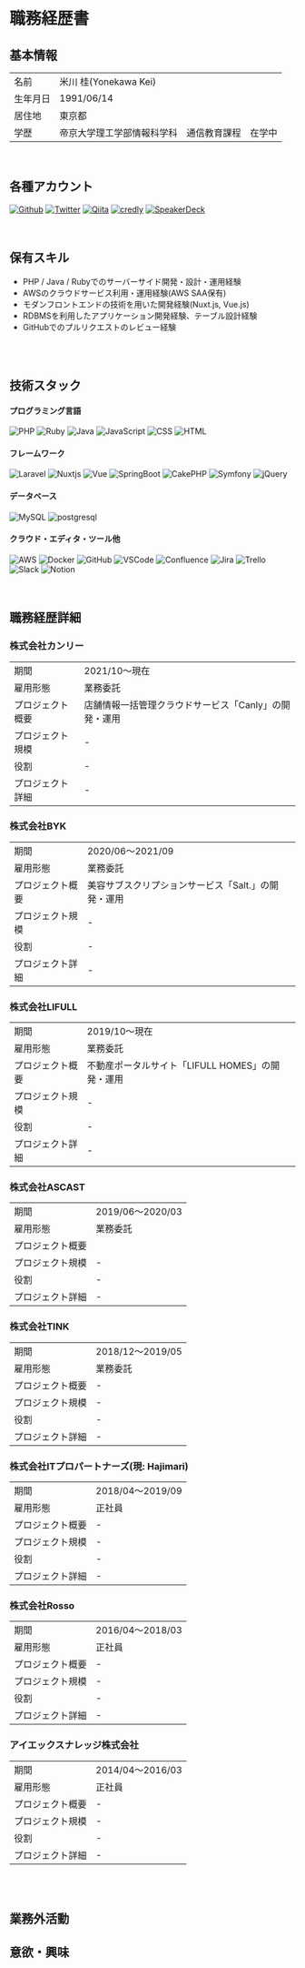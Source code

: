 # 職務経歴書
## 基本情報

<table>
  <tbody>
    <tr>
      <td>名前</td>
      <td>米川 桂(Yonekawa Kei)</td>
    </tr>
    <tr>
      <td>生年月日</td>
      <td>1991/06/14</td>
    </tr>
    <tr>
      <td>居住地</td>
      <td>東京都</td>
    </tr>
    <tr>
      <td>学歴</td>
      <td>帝京大学理工学部情報科学科　通信教育課程　在学中</td>
    </tr>
  </tbody>
</table>
<br />

## 各種アカウント

<p>
  <a href="https://github.com/keiyonekawa0614" target="_blank"><img alt="Github" src="https://img.shields.io/badge/keiyonekawa0614-%2312100E.svg?&style=flat-square&logo=Github&logoColor=white" /></a>
  <a href="https://twitter.com/keiuwk0614" target="_blank"><img alt="Twitter" src="https://img.shields.io/badge/@keiuwk0614-%231DA1F2.svg?&style=flat-square&logo=twitter&logoColor=white" /></a>
  <a href="https://qiita.com/yk0614" target="_blank"><img alt="Qiita" src="https://img.shields.io/badge/yk0614-55C500.svg?&style=flat-square&logo=qiita&logoColor=white" /></a>
  <a href="https://www.credly.com/users/kei-yonekawa/badges" target="_blank"><img alt="credly" src="https://img.shields.io/badge/-credly%20badges-orange?&style=flat-square" /></a>
  <a href="https://speakerdeck.com/keiyonekawa0614" target="_blank"><img alt="SpeakerDeck" src="https://img.shields.io/badge/keiyonekawa0614-009287.svg?&style=flat-square&logo=SpeakerDeck&logoColor=white" /></a>
</p>
<br />


## 保有スキル

* PHP / Java / Rubyでのサーバーサイド開発・設計・運用経験
* AWSのクラウドサービス利用・運用経験(AWS SAA保有)
* モダンフロントエンドの技術を用いた開発経験(Nuxt.js, Vue.js)
* RDBMSを利用したアプリケーション開発経験、テーブル設計経験
* GitHubでのプルリクエストのレビュー経験
<br />
<br />


## 技術スタック

#### プログラミング言語
<p>
  <img alt="PHP" src="https://img.shields.io/badge/-PHP-ccc.svg?logo=php&style=flat-square">
  <img alt="Ruby" src="https://img.shields.io/badge/-Ruby-CC342D?style=flat-square&logo=Ruby&logoColor=white" />
  <img alt="Java" src="https://img.shields.io/badge/-Java-007396?style=flat-square&logo=Java&logoColor=white" />
  <img alt="JavaScript" src="https://img.shields.io/badge/-JavaScript-F7DF1E?style=flat-square&logo=JavaScript&logoColor=white" />
  <img alt="CSS" src="https://img.shields.io/badge/-CSS3-1572B6.svg?logo=css3&style=flat-square">
  <img alt="HTML" src="https://img.shields.io/badge/-HTML5-333.svg?logo=html5&style=flat-square">
</p>


#### フレームワーク
<p>
  <img alt="Laravel" src="https://img.shields.io/badge/-Laravel-FF2D20.svg?logo=Laravel&style=flat-square&logoColor=white" />
  <img alt="Nuxtjs" src="https://img.shields.io/badge/-Nuxt.js-00DC82.svg?logo=Nuxt.js&style=flat-square&logoColor=white" />
  <img alt="Vue" src="https://img.shields.io/badge/-Vue.js-4FC08D?style=flat-square&logo=Vue.js&logoColor=white" />
  <img alt="SpringBoot" src="https://img.shields.io/badge/-SpringBoot-6DB33F.svg?logo=SpringBoot&style=flat-square&logoColor=white">
  <img alt="CakePHP" src="https://img.shields.io/badge/-CakePHP-D3DC43.svg?logo=cakephp&style=flat-square">
  <img alt="Symfony" src="https://img.shields.io/badge/-Symfony-000000.svg?logo=Symfony&style=flat-square&logoColor=white">
  <img alt="jQuery" src="https://img.shields.io/badge/-jQuery-0769AD.svg?logo=jquery&style=flat-square">
</p>

#### データベース
<p>
  <img alt="MySQL" src="https://img.shields.io/badge/-MySQL-4479A1.svg?logo=MySQL&style=flat-square&logoColor=white">
  <img alt="postgresql" src="https://img.shields.io/badge/-PostgreSQL-336791.svg?logo=postgresql&style=flat-square&logoColor=white">
</p>

#### クラウド・エディタ・ツール他
<p>
  <img alt="AWS" src="https://img.shields.io/badge/-Amazon%20AWS-232F3E.svg?logo=amazon-aws&style=flat-square">
  <img alt="Docker" src="https://img.shields.io/badge/-Docker-46a2f1?style=flat-square&logo=docker&logoColor=white" />
  <img alt="GitHub" src="https://img.shields.io/badge/-GitHub-181717.svg?logo=github&style=flat-square">
  <img alt="VSCode" src="https://img.shields.io/badge/-Visual%20Studio%20Code-007ACC.svg?logo=visual-studio-code&style=flat-square">
  <img alt="Confluence" src="https://img.shields.io/badge/-Confluence-172B4D.svg?logo=Confluence&style=flat-square&logoColor=white">
  <img alt="Jira" src="https://img.shields.io/badge/-Jira-0052CA.svg?logo=Jira&style=flat-square&logoColor=white">
  <img alt="Trello" src="https://img.shields.io/badge/-Trello-0052CC.svg?logo=Trello&style=flat-square&logoColor=white">
  <img alt="Slack" src="https://img.shields.io/badge/-Slack-4A154B.svg?logo=Slack&style=flat-square&logoColor=white">
  <img alt="Notion" src="https://img.shields.io/badge/-Notion-000000.svg?logo=Notion&style=flat-square&logoColor=white">
</p>
<br />


## 職務経歴詳細

### 株式会社カンリー

<table>
  <tbody>
    <tr>
      <td>期間</td>
      <td>2021/10〜現在</td>
    </tr>
    <tr>
      <td>雇用形態</td>
      <td>業務委託</td>
    </tr>
    <tr>
      <td>プロジェクト概要</td>
      <td>店舗情報一括管理クラウドサービス「Canly」の開発・運用</td>
    </tr>
    <tr>
      <td>プロジェクト規模</td>
      <td>-</td>
    </tr>
    <tr>
      <td>役割</td>
      <td>-</td>
    </tr>
    <tr>
      <td>プロジェクト詳細</td>
      <td>-</td>
    </tr>
  </tbody>
</table>

### 株式会社BYK

<table>
  <tbody>
    <tr>
      <td>期間</td>
      <td>2020/06〜2021/09</td>
    </tr>
    <tr>
      <td>雇用形態</td>
      <td>業務委託</td>
    </tr>
    <tr>
      <td>プロジェクト概要</td>
      <td>美容サブスクリプションサービス「Salt.」の開発・運用</td>
    </tr>
    <tr>
      <td>プロジェクト規模</td>
      <td>-</td>
    </tr>
    <tr>
      <td>役割</td>
      <td>-</td>
    </tr>
    <tr>
      <td>プロジェクト詳細</td>
      <td>-</td>
    </tr>
  </tbody>
</table>

### 株式会社LIFULL

<table>
  <tbody>
    <tr>
      <td>期間</td>
      <td>2019/10〜現在</td>
    </tr>
    <tr>
      <td>雇用形態</td>
      <td>業務委託</td>
    </tr>
    <tr>
      <td>プロジェクト概要</td>
      <td>不動産ポータルサイト「LIFULL HOMES」の開発・運用</td>
    </tr>
    <tr>
      <td>プロジェクト規模</td>
      <td>-</td>
    </tr>
    <tr>
      <td>役割</td>
      <td>-</td>
    </tr>
    <tr>
      <td>プロジェクト詳細</td>
      <td>-</td>
    </tr>
  </tbody>
</table>

### 株式会社ASCAST

<table>
  <tbody>
    <tr>
      <td>期間</td>
      <td>2019/06〜2020/03</td>
    </tr>
    <tr>
      <td>雇用形態</td>
      <td>業務委託</td>
    </tr>
    <tr>
      <td>プロジェクト概要</td>
      <td></td>
    </tr>
    <tr>
      <td>プロジェクト規模</td>
      <td>-</td>
    </tr>
    <tr>
      <td>役割</td>
      <td>-</td>
    </tr>
    <tr>
      <td>プロジェクト詳細</td>
      <td>-</td>
    </tr>
  </tbody>
</table>

### 株式会社TINK

<table>
  <tbody>
    <tr>
      <td>期間</td>
      <td>2018/12〜2019/05</td>
    </tr>
    <tr>
      <td>雇用形態</td>
      <td>業務委託</td>
    </tr>
    <tr>
      <td>プロジェクト概要</td>
      <td>-</td>
    </tr>
    <tr>
      <td>プロジェクト規模</td>
      <td>-</td>
    </tr>
    <tr>
      <td>役割</td>
      <td>-</td>
    </tr>
    <tr>
      <td>プロジェクト詳細</td>
      <td>-</td>
    </tr>
  </tbody>
</table>

### 株式会社ITプロパートナーズ(現: Hajimari)

<table>
  <tbody>
    <tr>
      <td>期間</td>
      <td>2018/04〜2019/09</td>
    </tr>
    <tr>
      <td>雇用形態</td>
      <td>正社員</td>
    </tr>
    <tr>
      <td>プロジェクト概要</td>
      <td>-</td>
    </tr>
    <tr>
      <td>プロジェクト規模</td>
      <td>-</td>
    </tr>
    <tr>
      <td>役割</td>
      <td>-</td>
    </tr>
    <tr>
      <td>プロジェクト詳細</td>
      <td>-</td>
    </tr>
  </tbody>
</table>

### 株式会社Rosso

<table>
  <tbody>
    <tr>
      <td>期間</td>
      <td>2016/04〜2018/03</td>
    </tr>
    <tr>
      <td>雇用形態</td>
      <td>正社員</td>
    </tr>
    <tr>
      <td>プロジェクト概要</td>
      <td>-</td>
    </tr>
    <tr>
      <td>プロジェクト規模</td>
      <td>-</td>
    </tr>
    <tr>
      <td>役割</td>
      <td>-</td>
    </tr>
    <tr>
      <td>プロジェクト詳細</td>
      <td>-</td>
    </tr>
  </tbody>
</table>

### アイエックスナレッジ株式会社

<table>
  <tbody>
    <tr>
      <td>期間</td>
      <td>2014/04〜2016/03</td>
    </tr>
    <tr>
      <td>雇用形態</td>
      <td>正社員</td>
    </tr>
    <tr>
      <td>プロジェクト概要</td>
      <td>-</td>
    </tr>
    <tr>
      <td>プロジェクト規模</td>
      <td>-</td>
    </tr>
    <tr>
      <td>役割</td>
      <td>-</td>
    </tr>
    <tr>
      <td>プロジェクト詳細</td>
      <td>-</td>
    </tr>
  </tbody>
</table>
<br />
<br />

## 業務外活動

## 意欲・興味

